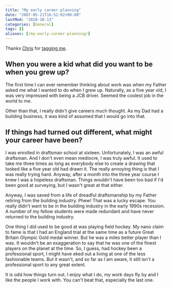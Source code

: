 ```yaml
---
title: "My early career planning"
date: "2007-05-21T16:52:02+00:00"
lastMod: "2020-10-13"
categories: [General]
tags: []
aliases: [/my-early-career-planning/]
---
```


Thanks [Chris](http://www.chrisg.com/) for [tagging me](http://www.chrisg.com/how-my-career-found-me/).

## When you were a kid what did you want to be when you grew up?

The first time I can ever remember thinking about work was when my Father asked me what I wanted to do when I grew up. Naturally, as a five year old, I was very impressed with being a JCB driver. Seemed the coolest job in the world to me.

Other than that, I really didn't give careers much thought. As my Dad had a building business, it was kind of assumed that I would go into that.

## If things had turned out different, what might your career have been?

I was enrolled in draftsman school at sixteen. Unfortunately, I was an awful draftsman. And I don't even mean mediocre, I was truly awful. It used to take me three times as long as everybody else to create a drawing that looked like a five year old had drawn it. The really annoying thing is that I was really trying hard. Anyway, after a month into the three year course I knew I was a hopeless draftsman. Things wouldn't have been too bad if I'd been good at surveying, but I wasn't great at that either.

Anyway, I was saved from a life of dreadful draftsmanship by my Father retiring from the building industry. Phew! That was a lucky escape. You really didn't want to be in the building industry in the early 1990s recession. A number of my fellow students were made redundant and have never returned to the building industry.

One thing I did used to be good at was playing field hockey. My nano claim to fame is that I had an England trial at the same time as a future Great Britain Olympic Gold medal winner. But he was a miles better player than I was. It wouldn't be an exaggeration to say that he was one of the finest players on the planet at the time. So, I guess, had hockey been a professional sport, I might have eked out a living at one of the less fashionable teams. But it wasn't, and so far as I am aware, it still isn't a professional sport to any great extent.

It is odd how things turn out. I enjoy what I do, my work days fly by and I like the people I work with. You can't beat that, especially the last one.
